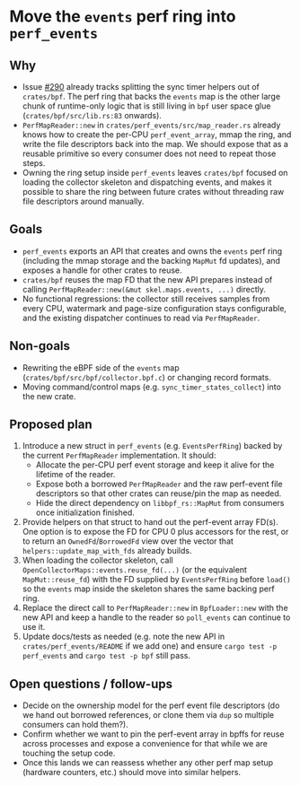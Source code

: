 # Move the `events` perf ring into `perf_events`

## Why
- Issue [#290](https://github.com/unvariance/collector/issues/290) already tracks splitting the sync timer helpers out of `crates/bpf`. The perf ring that backs the `events` map is the other large chunk of runtime-only logic that is still living in `bpf` user space glue (`crates/bpf/src/lib.rs:83` onwards).
- `PerfMapReader::new` in `crates/perf_events/src/map_reader.rs` already knows how to create the per-CPU `perf_event_array`, mmap the ring, and write the file descriptors back into the map. We should expose that as a reusable primitive so every consumer does not need to repeat those steps.
- Owning the ring setup inside `perf_events` leaves `crates/bpf` focused on loading the collector skeleton and dispatching events, and makes it possible to share the ring between future crates without threading raw file descriptors around manually.

## Goals
- `perf_events` exports an API that creates and owns the `events` perf ring (including the mmap storage and the backing `MapMut` fd updates), and exposes a handle for other crates to reuse.
- `crates/bpf` reuses the map FD that the new API prepares instead of calling `PerfMapReader::new(&mut skel.maps.events, ...)` directly.
- No functional regressions: the collector still receives samples from every CPU, watermark and page-size configuration stays configurable, and the existing dispatcher continues to read via `PerfMapReader`.

## Non-goals
- Rewriting the eBPF side of the `events` map (`crates/bpf/src/bpf/collector.bpf.c`) or changing record formats.
- Moving command/control maps (e.g. `sync_timer_states_collect`) into the new crate.

## Proposed plan
1. Introduce a new struct in `perf_events` (e.g. `EventsPerfRing`) backed by the current `PerfMapReader` implementation. It should:
   - Allocate the per-CPU perf event storage and keep it alive for the lifetime of the reader.
   - Expose both a borrowed `PerfMapReader` and the raw perf-event file descriptors so that other crates can reuse/pin the map as needed.
   - Hide the direct dependency on `libbpf_rs::MapMut` from consumers once initialization finished.
2. Provide helpers on that struct to hand out the perf-event array FD(s). One option is to expose the FD for CPU 0 plus accessors for the rest, or to return an `OwnedFd`/`BorrowedFd` view over the vector that `helpers::update_map_with_fds` already builds.
3. When loading the collector skeleton, call `OpenCollectorMaps::events.reuse_fd(...)` (or the equivalent `MapMut::reuse_fd`) with the FD supplied by `EventsPerfRing` before `load()` so the `events` map inside the skeleton shares the same backing perf ring.
4. Replace the direct call to `PerfMapReader::new` in `BpfLoader::new` with the new API and keep a handle to the reader so `poll_events` can continue to use it.
5. Update docs/tests as needed (e.g. note the new API in `crates/perf_events/README` if we add one) and ensure `cargo test -p perf_events` and `cargo test -p bpf` still pass.

## Open questions / follow-ups
- Decide on the ownership model for the perf event file descriptors (do we hand out borrowed references, or clone them via `dup` so multiple consumers can hold them?).
- Confirm whether we want to pin the perf-event array in bpffs for reuse across processes and expose a convenience for that while we are touching the setup code.
- Once this lands we can reassess whether any other perf map setup (hardware counters, etc.) should move into similar helpers.
